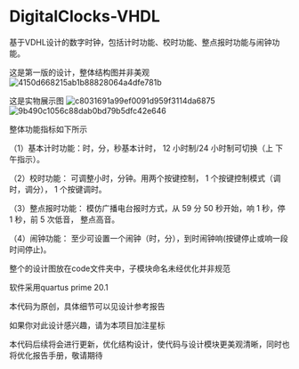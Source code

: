 # DigitalClocks-VHDL
基于VDHL设计的数字时钟，包括计时功能、校时功能、整点报时功能与闹钟功能。


这是第一版的设计，整体结构图并非美观
![4150d668215ab1b88828064a4dfe781b](https://github.com/user-attachments/assets/b02893b3-3e92-4ff2-8ed4-d8cb7d18d3db)

这是实物展示图
![c8031691a99ef0091d959f3114da6875](https://github.com/user-attachments/assets/882edb02-e215-490e-96d7-ed32f827ac8a)
![9b490c1056c88dab0bd79b5dfc42e646](https://github.com/user-attachments/assets/bac0ff17-cd6c-413b-92e4-f626d2d97531)


整体功能指标如下所示

（1）基本计时功能：时，分，秒基本计时， 12 小时制/24 小时制可切换（上
下午指示）。

（2）校时功能：
可调整小时，分钟。用两个按键控制， 1 个按键控制模式（调时，调分）， 1
个按键调时。

（3）整点报时功能：
模仿广播电台报时方式，从 59 分 50 秒开始，响 1 秒，停 1 秒，前 5 次低音，
整点高音。

（4）闹钟功能：
至少可设置一个闹钟（时，分），到时闹钟响(按键停止或响一段时间停止)。

整个的设计图放在code文件夹中，子模块命名未经优化并非规范

软件采用quartus prime 20.1

本代码为原创，具体细节可以见设计参考报告

如果你对此设计感兴趣，请为本项目加注星标

本代码后续将会进行更新，优化结构设计，使代码与设计模块更美观清晰，同时也将优化报告手册，敬请期待
